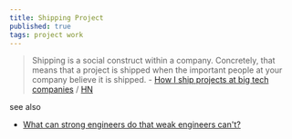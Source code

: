 ```yaml
---
title: Shipping Project
published: true
tags: project work
---
```

> Shipping is a social construct within a company. Concretely, that means that a project is shipped when the important people at your company believe it is shipped. - [	How I ship projects at big tech companies](https://www.seangoedecke.com/how-to-ship/) / [HN](https://news.ycombinator.com/item?id=42111031)

see also
- [What can strong engineers do that weak engineers can't?](https://www.seangoedecke.com/weak-engineers/)